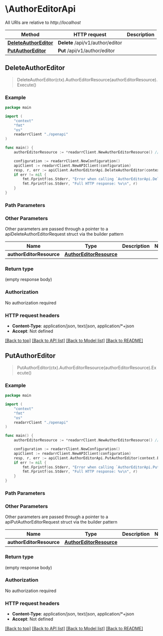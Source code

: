 # \AuthorEditorApi

All URIs are relative to *http://localhost*

Method | HTTP request | Description
------------- | ------------- | -------------
[**DeleteAuthorEditor**](AuthorEditorApi.md#DeleteAuthorEditor) | **Delete** /api/v1/author/editor | 
[**PutAuthorEditor**](AuthorEditorApi.md#PutAuthorEditor) | **Put** /api/v1/author/editor | 



## DeleteAuthorEditor

> DeleteAuthorEditor(ctx).AuthorEditorResource(authorEditorResource).Execute()



### Example

```go
package main

import (
    "context"
    "fmt"
    "os"
    readarrClient "./openapi"
)

func main() {
    authorEditorResource := *readarrClient.NewAuthorEditorResource() // AuthorEditorResource |  (optional)

    configuration := readarrClient.NewConfiguration()
    apiClient := readarrClient.NewAPIClient(configuration)
    resp, r, err := apiClient.AuthorEditorApi.DeleteAuthorEditor(context.Background()).AuthorEditorResource(authorEditorResource).Execute()
    if err != nil {
        fmt.Fprintf(os.Stderr, "Error when calling `AuthorEditorApi.DeleteAuthorEditor``: %v\n", err)
        fmt.Fprintf(os.Stderr, "Full HTTP response: %v\n", r)
    }
}
```

### Path Parameters



### Other Parameters

Other parameters are passed through a pointer to a apiDeleteAuthorEditorRequest struct via the builder pattern


Name | Type | Description  | Notes
------------- | ------------- | ------------- | -------------
 **authorEditorResource** | [**AuthorEditorResource**](AuthorEditorResource.md) |  | 

### Return type

 (empty response body)

### Authorization

No authorization required

### HTTP request headers

- **Content-Type**: application/json, text/json, application/*+json
- **Accept**: Not defined

[[Back to top]](#) [[Back to API list]](../README.md#documentation-for-api-endpoints)
[[Back to Model list]](../README.md#documentation-for-models)
[[Back to README]](../README.md)


## PutAuthorEditor

> PutAuthorEditor(ctx).AuthorEditorResource(authorEditorResource).Execute()



### Example

```go
package main

import (
    "context"
    "fmt"
    "os"
    readarrClient "./openapi"
)

func main() {
    authorEditorResource := *readarrClient.NewAuthorEditorResource() // AuthorEditorResource |  (optional)

    configuration := readarrClient.NewConfiguration()
    apiClient := readarrClient.NewAPIClient(configuration)
    resp, r, err := apiClient.AuthorEditorApi.PutAuthorEditor(context.Background()).AuthorEditorResource(authorEditorResource).Execute()
    if err != nil {
        fmt.Fprintf(os.Stderr, "Error when calling `AuthorEditorApi.PutAuthorEditor``: %v\n", err)
        fmt.Fprintf(os.Stderr, "Full HTTP response: %v\n", r)
    }
}
```

### Path Parameters



### Other Parameters

Other parameters are passed through a pointer to a apiPutAuthorEditorRequest struct via the builder pattern


Name | Type | Description  | Notes
------------- | ------------- | ------------- | -------------
 **authorEditorResource** | [**AuthorEditorResource**](AuthorEditorResource.md) |  | 

### Return type

 (empty response body)

### Authorization

No authorization required

### HTTP request headers

- **Content-Type**: application/json, text/json, application/*+json
- **Accept**: Not defined

[[Back to top]](#) [[Back to API list]](../README.md#documentation-for-api-endpoints)
[[Back to Model list]](../README.md#documentation-for-models)
[[Back to README]](../README.md)


